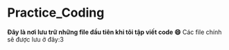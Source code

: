 # Practice_Coding
**Đây là nơi lưu trữ những file đầu tiên khi tôi tập viết code 😄**
Các file chính sẽ được lưu ở đây:3
